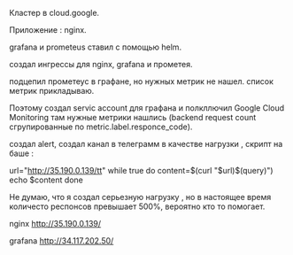 Кластер в cloud.google.

Приложение : nginx.

grafana и prometeus ставил с помощью helm.

создал ингрессы для nginx, grafana и прометея.

подцепил прометеус в графане, но нужных метрик не нашел.
список метрик прикладываю.

Поэтому создал  servic account для графана и полкллючил Google Cloud Monitoring
там нужные метрики нашлись (backend request count сгрупированные по metric.label.responce_code).

создал alert, создал канал в телеграмм 
в качестве нагрузки , скрипт на баше :

url="http://35.190.0.139/tt"
while true
do content=$(curl "$url)$(query)")
  echo $content
done  

Не думаю, что я создал серьезную нагрузку , но в настоящее время
количесто респонсов превышает 500%, вероятно кто то помогает.

nginx
http://35.190.0.139/

grafana
http://34.117.202.50/



